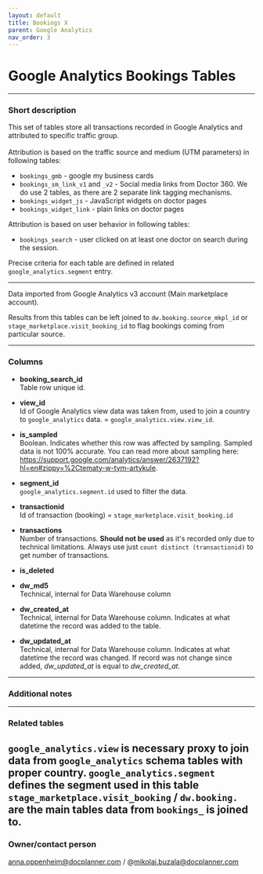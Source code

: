 ```yaml
---
layout: default
title: Bookings X
parent: Google Analytics
nav_order: 3
---
```


# Google Analytics Bookings Tables

---
### Short description

This set of tables store all transactions recorded in Google Analytics and attributed to specific traffic group.
<br><br>Attribution is based on the traffic source and medium (UTM parameters) in following tables:
- `bookings_gmb` - google my business cards
- `bookings_sm_link_v1` and `_v2` - Social media links from Doctor 360. We do use 2 tables, as there are 2 separate link tagging mechanisms.
- `bookings_widget_js` - JavaScript widgets on doctor pages
- `bookings_widget_link` - plain links on doctor pages

Attribution is based on user behavior in following tables:
- `bookings_search` - user clicked on at least one doctor on search during the session.

Precise criteria for each table are defined in related `google_analytics.segment` entry.

---
Data imported from Google Analytics v3 account (Main marketplace account).

Results from this tables can be left joined to `dw.booking.source_mkpl_id` or `stage_marketplace.visit_booking_id` to flag bookings coming from particular source.

---
### Columns

* **booking_search_id**<br>
Table row unique id.


* **view_id**<br>
Id of Google Analytics view data was taken from, used to join a country to `google_analytics` data. = `google_analytics.view.view_id`.


* **is_sampled**<br>
Boolean. Indicates whether this row was affected by sampling. Sampled data is not 100% accurate. You can read more about sampling here: https://support.google.com/analytics/answer/2637192?hl=en#zippy=%2Ctematy-w-tym-artykule.


* **segment_id**<br>
`google_analytics.segment.id` used to filter the data.

* **transactionid**<br>
Id of transaction (booking) = `stage_marketplace.visit_booking.id`

* **transactions**<br>
Number of transactions. **Should not be used** as it's recorded only due to technical limitations. Always use just `count distinct (transactionid)` to get number of transactions.

* **is_deleted**<br>


* **dw_md5**<br>
Technical, internal for Data Warehouse column


* **dw_created_at**<br>
Technical, internal for Data Warehouse column.
Indicates at what datetime the record was added to the table.


* **dw_updated_at**<br>
Technical, internal for Data Warehouse column.
Indicates at what datetime the record was changed.
If record was not change since added, *dw_updated_at* is equal to *dw_created_at*.

---
### Additional notes

---
### Related tables

`google_analytics.view` is necessary proxy to join data from `google_analytics` schema tables with proper country.
`google_analytics.segment` defines the segment used in this table
`stage_marketplace.visit_booking` / `dw.booking.` are the main tables data from `bookings_` is joined to.
---
### Owner/contact person
anna.oppenheim@docplanner.com / @mikolaj.buzala@docplanner.com
